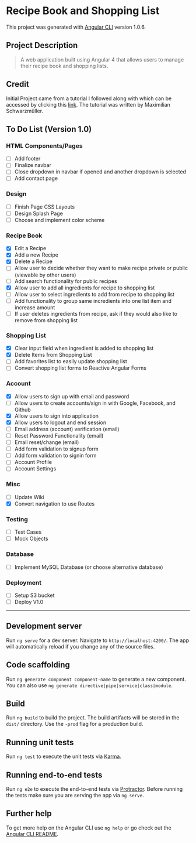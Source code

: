# Recipe Book and Shopping List

This project was generated with [Angular CLI](https://github.com/angular/angular-cli) version 1.0.6.

## Project Description

> A web application built using Angular 4 that allows users to manage their recipe book and shopping lists.

## Credit

Initial Project came from a tutorial I followed along with which can be accessed by clicking this [link](https://www.udemy.com/the-complete-guide-to-angular-2/learn/v4/overview). The tutorial was written by Maximilian Schwarzmüller.

## To Do List (Version 1.0)

### HTML Components/Pages

- [ ] Add footer
- [ ] Finalize navbar
- [ ] Close dropdown in navbar if opened and another dropdown is selected
- [ ] Add contact page

### Design

- [ ] Finish Page CSS Layouts
- [ ] Design Splash Page
- [ ] Choose and implement color scheme

### Recipe Book

- [x] Edit a Recipe
- [x] Add a new Recipe
- [x] Delete a Recipe
- [ ] Allow user to decide whether they want to make recipe private or public (viewable by other users)
- [ ] Add search functionality for public recipes
- [x] Allow user to add all ingredients for recipe to shopping list
- [ ] Allow user to select ingredients to add from recipe to shopping list
- [ ] Add functionality to group same incredients into one list item and increase amount
- [ ] If user deletes ingredients from recipe, ask if they would also like to remove from shopping list

### Shopping List

- [x] Clear input field when ingredient is added to shopping list
- [x] Delete Items from Shopping List
- [ ] Add favorites list to easily update shopping list
- [ ] Convert shopping list forms to Reactive Angular Forms

### Account

- [x] Allow users to sign up with email and password
- [ ] Allow users to create accounts/sign in with Google, Facebook, and Github
- [x] Allow users to sign into application
- [x] Allow users to logout and end session
- [ ] Email address (account) verification (email)
- [ ] Reset Password Functionality (email)
- [ ] Email reset/change (email)
- [ ] Add form validation to signup form
- [ ] Add form validation to signin form
- [ ] Account Profile
- [ ] Account Settings

### Misc

- [ ] Update Wiki
- [x] Convert navigation to use Routes

### Testing
  
- [ ] Test Cases
- [ ] Mock Objects

### Database

- [ ] Implement MySQL Database (or choose alternative database)

### Deployment

- [ ] Setup S3 bucket
- [ ] Deploy V1.0

-----------------------------------------


## Development server

Run `ng serve` for a dev server. Navigate to `http://localhost:4200/`. The app will automatically reload if you change any of the source files.

## Code scaffolding

Run `ng generate component component-name` to generate a new component. You can also use `ng generate directive|pipe|service|class|module`.

## Build

Run `ng build` to build the project. The build artifacts will be stored in the `dist/` directory. Use the `-prod` flag for a production build.

## Running unit tests

Run `ng test` to execute the unit tests via [Karma](https://karma-runner.github.io).

## Running end-to-end tests

Run `ng e2e` to execute the end-to-end tests via [Protractor](http://www.protractortest.org/).
Before running the tests make sure you are serving the app via `ng serve`.

## Further help

To get more help on the Angular CLI use `ng help` or go check out the [Angular CLI README](https://github.com/angular/angular-cli/blob/master/README.md).
